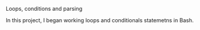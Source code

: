 Loops, conditions and parsing

In this project, I began working loops and conditionals statemetns in Bash.

